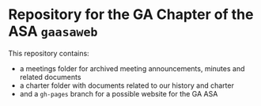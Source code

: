 # Repository for the GA Chapter of the ASA `gaasaweb`

This repository contains:

* a meetings folder for archived meeting announcements, minutes and related documents
* a charter folder with documents related to our history and charter
* and a `gh-pages` branch for a possible website for the GA ASA

